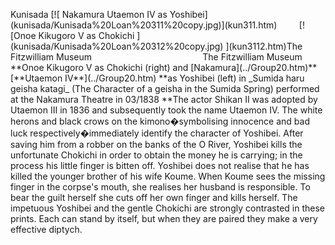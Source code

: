 Kunisada \[!\[ Nakamura Utaemon IV as Yoshibei\](kunisada/Kunisada%20Loan%20311%20copy.jpg)\](kun311.htm)         \[!\[Onoe Kikugoro V as Chokichi \](kunisada/Kunisada%20Loan%20312%20copy.jpg) \](kun3112.htm)The Fitzwilliam Museum                                             The Fitzwilliam Museum \*\*Onoe Kikugoro V as Chokichi (right) and \[Nakamura\](../Group20.htm)\*\* \[\*\*Utaemon IV\*\*\](../Group20.htm) \*\*as Yoshibei (left) in \_Sumida haru geisha katagi\_ (The Character of a geisha in the Sumida Spring) performed at the Nakamura Theatre in 03/1838 \*\*The actor Shikan II was adopted by Utaemon III in 1836 and subsequently took the name Utaemon IV. The white herons and black crows on the kimono�symbolising innocence and bad luck respectively�immediately identify the character of Yoshibei. After saving him from a robber on the banks of the O River, Yoshibei kills the unfortunate Chokichi in order to obtain the money he is carrying; in the process his little finger is bitten off. Yoshibei does not realise that he has killed the younger brother of his wife Koume. When Koume sees the missing finger in the corpse's mouth, she realises her husband is responsible. To bear the guilt herself she cuts off her own finger and kills herself. The impetuous Yoshibei and the gentle Chokichi are strongly contrasted in these prints. Each can stand by itself, but when they are paired they make a very effective diptych.
